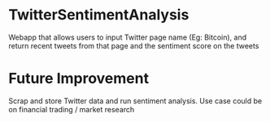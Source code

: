# TwitterSentimentAnalysis
Webapp that allows users to input Twitter page name (Eg: Bitcoin), and return recent tweets from that page and the sentiment score on the tweets

# Future Improvement
Scrap and store Twitter data and run sentiment analysis. Use case could be on financial trading / market research